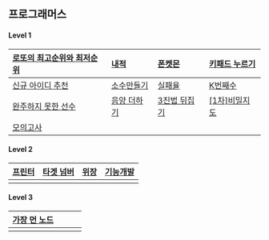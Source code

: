 ## 프로그래머스

#### Level 1

| [로또의 최고순위와 최저순위](https://programmers.co.kr/learn/courses/30/lessons/77484)             | [내적](https://programmers.co.kr/learn/courses/30/lessons/70128?language=javascript)        | [폰켓몬](https://programmers.co.kr/learn/courses/30/lessons/1845?language=javascript)        | [키패드 누르기](https://programmers.co.kr/learn/courses/30/lessons/67256?language=javascript) |
| :------------------------------------------------------------------------------------------------- | :------------------------------------------------------------------------------------------ | :------------------------------------------------------------------------------------------- | :-------------------------------------------------------------------------------------------- |
| [신규 아이디 추천](https://programmers.co.kr/learn/courses/30/lessons/72410?language=javascript)   | [소수만들기](https://programmers.co.kr/learn/courses/30/lessons/12977?language=javascript)  | [실패율](https://programmers.co.kr/learn/courses/30/lessons/42889)                           | [K번째수 ](https://programmers.co.kr/learn/courses/30/lessons/42748?language=javascript)      |
| [완주하지 못한 선수](https://programmers.co.kr/learn/courses/30/lessons/42576?language=javascript) | [음양 더하기](https://programmers.co.kr/learn/courses/30/lessons/76501?language=javascript) | [3진법 뒤집기](https://programmers.co.kr/learn/courses/30/lessons/68935?language=javascript) | [[1차]비밀지도](https://programmers.co.kr/learn/courses/30/lessons/17681?language=javascript) |
| [모의고사](https://programmers.co.kr/learn/courses/30/lessons/42840?language=javascript)           |                                                                                             |                                                                                              |                                                                                               |

#### Level 2

| [프린터](https://programmers.co.kr/learn/courses/30/lessons/42587?language=javascript) | [타겟 넘버](https://programmers.co.kr/learn/courses/30/lessons/43165?language=javascript) | [위장](https://programmers.co.kr/learn/courses/30/lessons/42578?language=javascript) | [기능개발](https://programmers.co.kr/learn/courses/30/lessons/42586?language=javascript) |
| :------------------------------------------------------------------------------------- | :---------------------------------------------------------------------------------------- | :----------------------------------------------------------------------------------- | :--------------------------------------------------------------------------------------- |
|                                                                                        |                                                                                           |                                                                                      |                                                                                          |

#### Level 3

| [가장 먼 노드](https://programmers.co.kr/learn/courses/30/lessons/49189?language=javascript) |     |     |     |
| :------------------------------------------------------------------------------------------- | :-- | :-- | :-- |
|                                                                                              |     |     |     |
